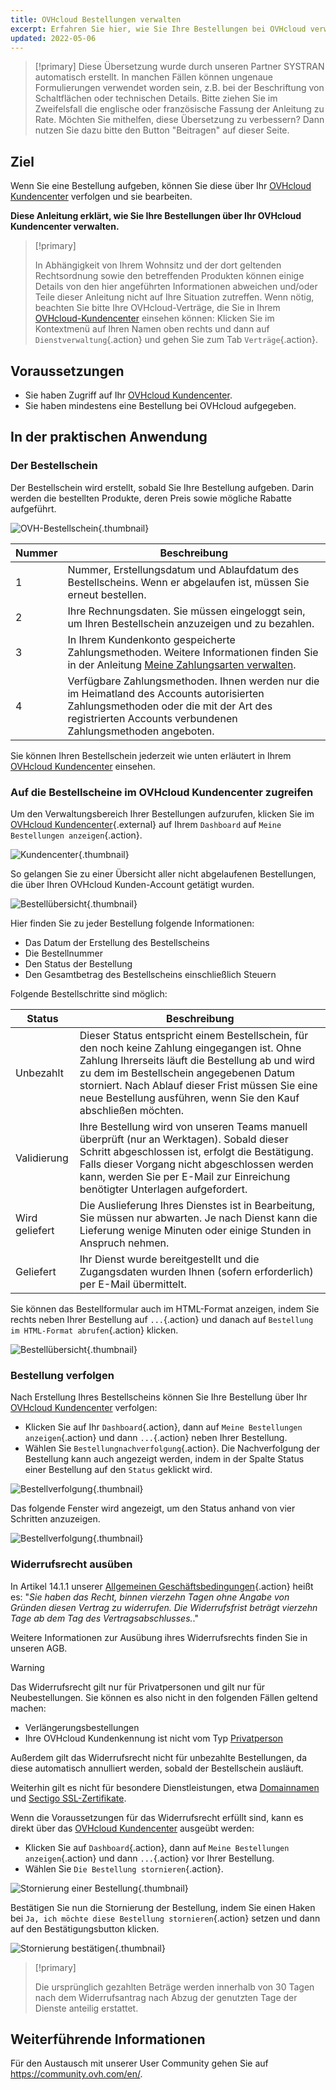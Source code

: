 ```yaml
---
title: OVHcloud Bestellungen verwalten
excerpt: Erfahren Sie hier, wie Sie Ihre Bestellungen bei OVHcloud verwalten
updated: 2022-05-06
---
```


> [!primary]
> Diese Übersetzung wurde durch unseren Partner SYSTRAN automatisch erstellt. In manchen Fällen können ungenaue Formulierungen verwendet worden sein, z.B. bei der Beschriftung von Schaltflächen oder technischen Details. Bitte ziehen Sie im Zweifelsfall die englische oder französische Fassung der Anleitung zu Rate. Möchten Sie mithelfen, diese Übersetzung zu verbessern? Dann nutzen Sie dazu bitte den Button "Beitragen" auf dieser Seite.
>

## Ziel

Wenn Sie eine Bestellung aufgeben, können Sie diese über Ihr [OVHcloud Kundencenter](https://www.ovh.com/auth/?action=gotomanager&from=https://www.ovh.de/&ovhSubsidiary=de) verfolgen und sie bearbeiten.

**Diese Anleitung erklärt, wie Sie Ihre Bestellungen über Ihr OVHcloud Kundencenter verwalten.**

> [!primary]
>
> In Abhängigkeit von Ihrem Wohnsitz und der dort geltenden Rechtsordnung sowie den betreffenden Produkten können einige Details von den hier angeführten Informationen abweichen und/oder Teile dieser Anleitung nicht auf Ihre Situation zutreffen. Wenn nötig, beachten Sie bitte Ihre OVHcloud-Verträge, die Sie in Ihrem [OVHcloud-Kundencenter](https://www.ovh.com/auth/?action=gotomanager&from=https://www.ovh.de/&ovhSubsidiary=de) einsehen können: Klicken Sie im Kontextmenü auf Ihren Namen oben rechts und dann auf `Dienstverwaltung`{.action} und gehen Sie zum Tab `Verträge`{.action}.
>

## Voraussetzungen

- Sie haben Zugriff auf Ihr [OVHcloud Kundencenter](https://www.ovh.com/auth/?action=gotomanager&from=https://www.ovh.de/&ovhSubsidiary=de).
- Sie haben mindestens eine Bestellung bei OVHcloud aufgegeben.

## In der praktischen Anwendung

### Der Bestellschein

Der Bestellschein wird erstellt, sobald Sie Ihre Bestellung aufgeben. Darin werden die bestellten Produkte, deren Preis sowie mögliche Rabatte aufgeführt.

![OVH-Bestellschein](images/order01.png){.thumbnail}

|Nummer|Beschreibung|
|---|---|
|1|Nummer, Erstellungsdatum und Ablaufdatum des Bestellscheins. Wenn er abgelaufen ist, müssen Sie erneut bestellen.|
|2|Ihre Rechnungsdaten. Sie müssen eingeloggt sein, um Ihren Bestellschein anzuzeigen und zu bezahlen.|
|3|In Ihrem Kundenkonto gespeicherte Zahlungsmethoden. Weitere Informationen finden Sie in der Anleitung [Meine Zahlungsarten verwalten](/pages/account_and_service_management/managing_billing_payments_and_services/manage-payment-methods).|
|4|Verfügbare Zahlungsmethoden. Ihnen werden nur die im Heimatland des Accounts autorisierten Zahlungsmethoden oder die mit der Art des registrierten Accounts verbundenen Zahlungsmethoden angeboten.|

Sie können Ihren Bestellschein jederzeit wie unten erläutert in Ihrem [OVHcloud Kundencenter](https://www.ovh.com/auth/?action=gotomanager&from=https://www.ovh.de/&ovhSubsidiary=de) einsehen.

### Auf die Bestellscheine im OVHcloud Kundencenter zugreifen

Um den Verwaltungsbereich Ihrer Bestellungen aufzurufen, klicken Sie im [OVHcloud Kundencenter](https://www.ovh.com/auth/?action=gotomanager&from=https://www.ovh.de/&ovhSubsidiary=de){.external} auf Ihrem `Dashboard` auf `Meine Bestellungen anzeigen`{.action}.

![Kundencenter](images/huborders.png){.thumbnail}

So gelangen Sie zu einer Übersicht aller nicht abgelaufenen Bestellungen, die über Ihren OVHcloud Kunden-Account getätigt wurden.

![Bestellübersicht](images/order03.png){.thumbnail}

Hier finden Sie zu jeder Bestellung folgende Informationen:

- Das Datum der Erstellung des Bestellscheins
- Die Bestellnummer
- Den Status der Bestellung
- Den Gesamtbetrag des Bestellscheins einschließlich Steuern

Folgende Bestellschritte sind möglich:

|Status|Beschreibung|
|---|---|
|Unbezahlt|Dieser Status entspricht einem Bestellschein, für den noch keine Zahlung eingegangen ist. Ohne Zahlung Ihrerseits läuft die Bestellung ab und wird zu dem im Bestellschein angegebenen Datum storniert. Nach Ablauf dieser Frist müssen Sie eine neue Bestellung ausführen, wenn Sie den Kauf abschließen möchten.|
|Validierung|Ihre Bestellung wird von unseren Teams manuell überprüft (nur an Werktagen). Sobald dieser Schritt abgeschlossen ist, erfolgt die Bestätigung. Falls dieser Vorgang nicht abgeschlossen werden kann, werden Sie per E-Mail zur Einreichung benötigter Unterlagen aufgefordert.|
|Wird geliefert|Die Auslieferung Ihres Dienstes ist in Bearbeitung, Sie müssen nur abwarten. Je nach Dienst kann die Lieferung wenige Minuten oder einige Stunden in Anspruch nehmen.|
|Geliefert|Ihr Dienst wurde bereitgestellt und die Zugangsdaten wurden Ihnen (sofern erforderlich) per E-Mail übermittelt.|

Sie können das Bestellformular auch im HTML-Format anzeigen, indem Sie rechts neben Ihrer Bestellung auf `...`{.action} und danach auf `Bestellung im HTML-Format abrufen`{.action} klicken.

![Bestellübersicht](images/order04.png){.thumbnail}

### Bestellung verfolgen

Nach Erstellung Ihres Bestellscheins können Sie Ihre Bestellung über Ihr [OVHcloud Kundencenter](https://www.ovh.com/auth/?action=gotomanager&from=https://www.ovh.de/&ovhSubsidiary=de) verfolgen:

- Klicken Sie auf Ihr `Dashboard`{.action}, dann auf `Meine Bestellungen anzeigen`{.action} und dann `...`{.action} neben Ihrer Bestellung.
- Wählen Sie `Bestellungnachverfolgung`{.action}. Die Nachverfolgung der Bestellung kann auch angezeigt werden, indem in der Spalte Status einer Bestellung auf den `Status` geklickt wird.

![Bestellverfolgung](images/order05b.png){.thumbnail}

Das folgende Fenster wird angezeigt, um den Status anhand von vier Schritten anzuzeigen.

![Bestellverfolgung](images/order06.png){.thumbnail}

### Widerrufsrecht ausüben

In Artikel 14.1.1 unserer [Allgemeinen Geschäftsbedingungen](https://contract.eu.ovhapis.com/1.0/pdf/contrat_genServices-de.pdf){.action} heißt es: "*Sie haben das Recht, binnen vierzehn Tagen ohne Angabe von Gründen diesen Vertrag zu widerrufen. Die Widerrufsfrist beträgt vierzehn Tage ab dem Tag des Vertragsabschlusses.*."

Weitere Informationen zur Ausübung ihres Widerrufsrechts finden Sie in unseren AGB.

> [!warning]
>
> Das Widerrufsrecht gilt nur für Privatpersonen und gilt nur für Neubestellungen. Sie können es also nicht in den folgenden Fällen geltend machen:
>
> - Verlängerungsbestellungen
> - Ihre OVHcloud Kundenkennung ist nicht vom Typ [Privatperson](/pages/account_and_service_management/account_information/all_about_username#account-typ-andern)
>
> Außerdem gilt das Widerrufsrecht nicht für unbezahlte Bestellungen, da diese automatisch annulliert werden, sobald der Bestellschein ausläuft.
>
> Weiterhin gilt es nicht für besondere Dienstleistungen, etwa [Domainnamen](https://www.ovhcloud.com/de/domains/) und [Sectigo SSL-Zertifikate](https://www.ovhcloud.com/de/web-hosting/options/ssl/).
>

Wenn die Voraussetzungen für das Widerrufsrecht erfüllt sind, kann es direkt über das [OVHcloud Kundencenter](https://www.ovh.com/auth/?action=gotomanager&from=https://www.ovh.de/&ovhSubsidiary=de) ausgeübt werden:

- Klicken Sie auf `Dashboard`{.action}, dann auf `Meine Bestellungen anzeigen`{.action} und dann `...`{.action} vor Ihrer Bestellung.
- Wählen Sie `Die Bestellung stornieren`{.action}.

![Stornierung einer Bestellung](images/cancelorder1.png){.thumbnail}

Bestätigen Sie nun die Stornierung der Bestellung, indem Sie einen Haken bei `Ja, ich möchte diese Bestellung stornieren`{.action} setzen und dann auf den Bestätigungsbutton klicken.

![Stornierung bestätigen](images/cancelorder2.png){.thumbnail}

> [!primary]
>
> Die ursprünglich gezahlten Beträge werden innerhalb von 30 Tagen nach dem Widerrufsantrag nach Abzug der genutzten Tage der Dienste anteilig erstattet.
>

## Weiterführende Informationen

Für den Austausch mit unserer User Community gehen Sie auf <https://community.ovh.com/en/>.

